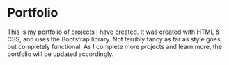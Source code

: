 # Portfolio
This is my portfolio of projects I have created. It was created with HTML & CSS, and uses the Bootstrap library. Not terribly fancy as far as style goes, but completely functional. As I complete more projects and learn more, the portfolio will be updated accordingly.
